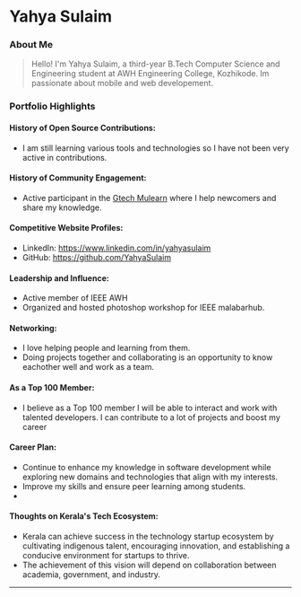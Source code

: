 # Yahya Sulaim

### About Me

> Hello! I'm Yahya Sulaim, a third-year B.Tech Computer Science and Engineering student at AWH Engineering College, Kozhikode. Im passionate about mobile and web developement.


### Portfolio Highlights

#### History of Open Source Contributions:

- I am still learning various tools and technologies so I have not been very active in contributions.

#### History of Community Engagement:

- Active participant in the [Gtech Mulearn](https://discord.gg/tech-community) where I help newcomers and share my knowledge.

#### Competitive Website Profiles:
- LinkedIn: https://www.linkedin.com/in/yahyasulaim
- GitHub: https://github.com/YahyaSulaim


#### Leadership and Influence: 

- Active member of IEEE AWH
- Organized and hosted photoshop workshop for IEEE malabarhub.

#### Networking:

- I love helping people and learning from them.
- Doing projects together and collaborating is an opportunity to know eachother well and work as a team.

#### As a Top 100 Member:

- I believe as a Top 100 member I will be able to interact and work with talented developers. I can contribute to a lot of projects and boost my career

#### Career Plan:

- Continue to enhance my knowledge in software development while exploring new domains and technologies that align with my interests.
- Improve my skills and ensure peer learning among students.
-

#### Thoughts on Kerala's Tech Ecosystem:

- Kerala can achieve success in the technology startup ecosystem by cultivating indigenous talent, encouraging innovation, and establishing a conducive environment for startups to thrive.
- The achievement of this vision will depend on collaboration between academia, government, and industry.

---

